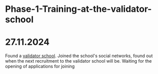 # Phase-1-Training-at-the-validator-school

# 27.11.2024

Found a [validator school](https://github.com/Distributed-Validators-Synctems). Joined the school's social networks, found out when the next recruitment to the validator school will be. Waiting for the opening of applications for joining
